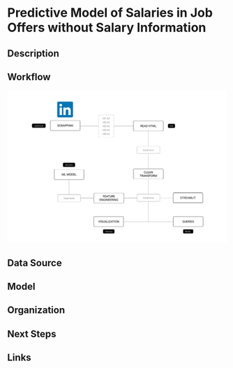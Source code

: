 # Predictive Model of Salaries in Job Offers without Salary Information

## Description

## Workflow
![pipeline](https://github.com/niniet98/FINAL-PROJECT/blob/main/readme/workflow.png?raw=true)

## Data Source

## Model

## Organization

## Next Steps

## Links